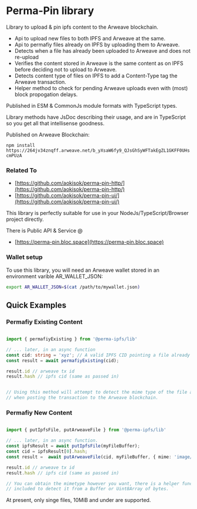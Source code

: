 
Perma-Pin library
=====================

Library to upload & pin ipfs content to the Arweave blockchain. 

- Api to upload new files to both IPFS and Arweave at the same.
- Api to permafiy files already on IPFS by uploading them to Arweave. 
- Detects when a file has already been uploaded to Arweave and does not re-upload
- Verifies the content stored in Arweave is the same content as on IPFS before deciding not to upload to Arweave. 
- Detects content type of files on IPFS to add a Content-Type tag the Arweave transaction. 
- Helper method to check for pending Arweave uploads even with (most) block propogation delays.
 
Published in ESM & CommonJs module formats with TypeScript types.

Library methods have JsDoc describing their usage, and are in TypeScript so you get all
that intellisense goodness.

Published on Arweave Blockchain:

`npm install https://264jv34znqff.arweave.net/b_yXsaW6fy9_QJsGhSyWFTakEgZL1GKFF0UHscmPUzA`


### Related To

- [https://github.com/aokisok/perma-pin-http/](https://github.com/aokisok/perma-pin-http/)
- [https://github.com/aokisok/perma-pin-ui/](https://github.com/aokisok/perma-pin-ui/)

This library is perfectly suitable for use in your NodeJs/TypeScript/Browser project directly. 

There is Public API & Service @ 

- [https://perma-pin.bloc.space](https://perma-pin.bloc.space)

### Wallet setup

To use this library, you will need an Arweave wallet stored in an environment varible AR_WALLET_JSON: 

```bash
export AR_WALLET_JSON=$(cat /path/to/mywallet.json)
```

## Quick Examples  

### Permafiy Existing Content

```typescript

import { permafiyExisting } from '@perma-ipfs/lib' 

// ... later, in an async function 
const cid: string = 'xyz'; // A valid IPFS CID pointing a file already available on IPFS. 
const result = await permafiyExisting(cid);

result.id // arweave tx id 
result.hash // ipfs cid (same as passed in) 


// Using this method will attempt to detect the mime type of the file and set the approriate Content-Type
// when posting the transaction to the Arweave blockchain. 

```

### Permafiy New Content

```typescript

import { putIpfsFile, putArweaveFile } from '@perma-ipfs/lib' 

// ... later, in an async function.
const ipfsResult = await putIpfsFile(myFileBuffer);
const cid = ipfsResult[0].hash; 
const result =  await putArweaveFile(cid, myFileBuffer, { mime: 'image/png' } );

result.id // arweave tx id 
result.hash // ipfs cid (same as passed in) 

// You can obtain the mimetype however you want, there is a helper function 
// included to detect it from a Buffer or Uint8Array of bytes. `

```


At present, only singe files, 10MiB and under are supported.
  

